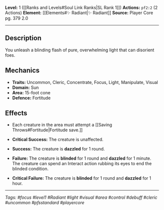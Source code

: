 **Level:** 1 ([[Ranks and Levels#Soul Link Ranks|SL Rank 1]])
**Actions:** `pf2:2` (2 Actions)
**Element:** [[Elements#✨ Radiant|✨ Radiant]]
**Source:** Player Core pg. 379 2.0

---

## Description

You unleash a blinding flash of pure, overwhelming light that can disorient foes.

## Mechanics

-   **Traits:** Uncommon, Cleric, Concentrate, Focus, Light, Manipulate, Visual
-   **Domain:** Sun
-   **Area:** 15-foot cone
-   **Defence:** Fortitude

## Effects

-   Each creature in the area must attempt a [[Saving Throws#Fortitude|Fortitude save.]]

-   **Critical Success:** The creature is unaffected.
-   **Success:** The creature is **dazzled** for 1 round.
-   **Failure:** The creature is **blinded** for 1 round and **dazzled** for 1 minute. The creature can spend an Interact action rubbing its eyes to end the blinded condition.
-   **Critical Failure:** The creature is **blinded** for 1 round and **dazzled** for 1 hour.


---
*Tags: #focus #level1 #Radiant #light #visual #area #control #debuff #cleric #uncommon #pfsstandard #playercore*
